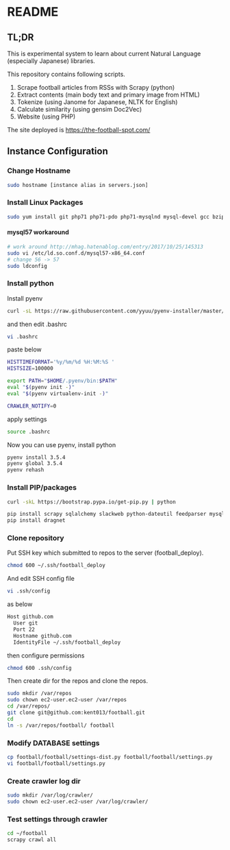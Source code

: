 # README
## TL;DR
This is experimental system to learn about current Natural Language (especially Japanese) libraries.

This repository contains following scripts.
1. Scrape football articles from RSSs with Scrapy (python)
2. Extract contents (main body text and primary image from HTML)
3. Tokenize (using Janome for Japanese, NLTK for English)
4. Calculate similarity (using gensim Doc2Vec)
5. Website (using PHP)

The site deployed is https://the-football-spot.com/

## Instance Configuration

### Change Hostname

```bash
sudo hostname [instance alias in servers.json]
```

### Install Linux Packages
```bash
sudo yum install git php71 php71-pdo php71-mysqlnd mysql-devel gcc bzip2-devel readline-devel openssl-devel sqlite-devel mysql57 mysql57-devel gcc gcc-c++ libxml2-devel
```
#### mysql57 workaround

```bash
# work around http://mhag.hatenablog.com/entry/2017/10/25/145313
sudo vi /etc/ld.so.conf.d/mysql57-x86_64.conf
# change 56 -> 57
sudo ldconfig
```

### Install python
Install pyenv
```bash
curl -sL https://raw.githubusercontent.com/yyuu/pyenv-installer/master/bin/pyenv-installer | bash
```

and then edit .bashrc

```bash
vi .bashrc
```

paste below
```bash
HISTTIMEFORMAT='%y/%m/%d %H:%M:%S '
HISTSIZE=100000

export PATH="$HOME/.pyenv/bin:$PATH"
eval "$(pyenv init -)"
eval "$(pyenv virtualenv-init -)"

CRAWLER_NOTIFY=0
```

apply settings
```bash
source .bashrc
```

Now you can use pyenv, install python

```bash
pyenv install 3.5.4
pyenv global 3.5.4
pyenv rehash
```

### Install PIP/packages

```bash
curl -skL https://bootstrap.pypa.io/get-pip.py | python

pip install scrapy sqlalchemy slackweb python-dateutil feedparser mysqlclient extractcontent3 numpy Cython Pillow diskcache BeautifulSoup4 nltk
pip install dragnet
```

### Clone repository
Put SSH key which submitted to repos to the server (football_deploy).

```bash
chmod 600 ~/.ssh/football_deploy
```

And edit SSH config file

```bash
vi .ssh/config
```

as below

```bash
Host github.com
  User git
  Port 22
  Hostname github.com
  IdentityFile ~/.ssh/football_deploy
```

then configure permissions
```bash
chmod 600 .ssh/config
```

Then create dir for the repos and clone the repos.

```bash
sudo mkdir /var/repos
sudo chown ec2-user.ec2-user /var/repos
cd /var/repos/
git clone git@github.com:kent013/football.git
cd
ln -s /var/repos/football/ football
```

### Modify DATABASE settings

```bash
cp football/football/settings-dist.py football/football/settings.py
vi football/football/settings.py
```

### Create crawler log dir

```bash
sudo mkdir /var/log/crawler/
sudo chown ec2-user.ec2-user /var/log/crawler/
```

### Test settings through crawler

```bash
cd ~/football
scrapy crawl all
```
